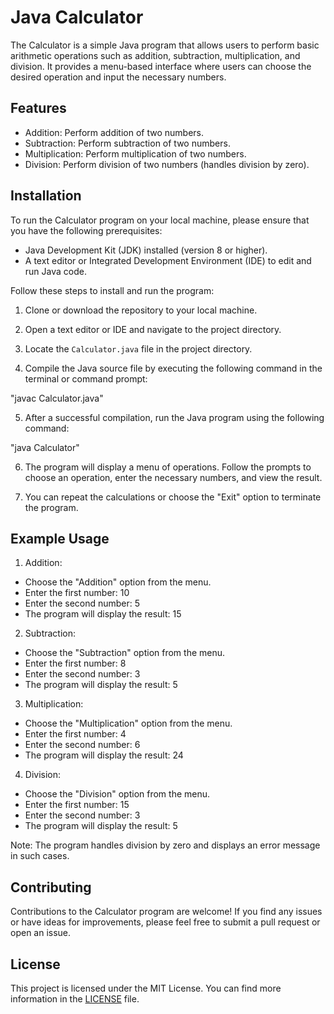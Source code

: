 # Java Calculator

The Calculator is a simple Java program that allows users to perform basic arithmetic operations such as addition, subtraction, multiplication, and division. It provides a menu-based interface where users can choose the desired operation and input the necessary numbers.

## Features

- Addition: Perform addition of two numbers.
- Subtraction: Perform subtraction of two numbers.
- Multiplication: Perform multiplication of two numbers.
- Division: Perform division of two numbers (handles division by zero).

## Installation

To run the Calculator program on your local machine, please ensure that you have the following prerequisites:

- Java Development Kit (JDK) installed (version 8 or higher).
- A text editor or Integrated Development Environment (IDE) to edit and run Java code.

Follow these steps to install and run the program:

1. Clone or download the repository to your local machine.

2. Open a text editor or IDE and navigate to the project directory.

3. Locate the `Calculator.java` file in the project directory.

4. Compile the Java source file by executing the following command in the terminal or command prompt:

"javac Calculator.java"


5. After a successful compilation, run the Java program using the following command:

"java Calculator"


6. The program will display a menu of operations. Follow the prompts to choose an operation, enter the necessary numbers, and view the result.

7. You can repeat the calculations or choose the "Exit" option to terminate the program.

## Example Usage

1. Addition:
- Choose the "Addition" option from the menu.
- Enter the first number: 10
- Enter the second number: 5
- The program will display the result: 15

2. Subtraction:
- Choose the "Subtraction" option from the menu.
- Enter the first number: 8
- Enter the second number: 3
- The program will display the result: 5

3. Multiplication:
- Choose the "Multiplication" option from the menu.
- Enter the first number: 4
- Enter the second number: 6
- The program will display the result: 24

4. Division:
- Choose the "Division" option from the menu.
- Enter the first number: 15
- Enter the second number: 3
- The program will display the result: 5

Note: The program handles division by zero and displays an error message in such cases.

## Contributing

Contributions to the Calculator program are welcome! If you find any issues or have ideas for improvements, please feel free to submit a pull request or open an issue.

## License

This project is licensed under the MIT License. You can find more information in the [LICENSE](LICENSE) file.
